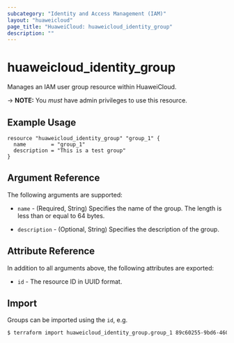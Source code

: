 ```yaml
---
subcategory: "Identity and Access Management (IAM)"
layout: "huaweicloud"
page_title: "HuaweiCloud: huaweicloud_identity_group"
description: ""
---
```


# huaweicloud_identity_group

Manages an IAM user group resource within HuaweiCloud.

-> **NOTE:** You *must* have admin privileges to use this resource.

## Example Usage

```hcl
resource "huaweicloud_identity_group" "group_1" {
  name        = "group_1"
  description = "This is a test group"
}
```

## Argument Reference

The following arguments are supported:

* `name` - (Required, String) Specifies the name of the group. The length is less than or equal to 64 bytes.

* `description` - (Optional, String) Specifies the description of the group.

## Attribute Reference

In addition to all arguments above, the following attributes are exported:

* `id` - The resource ID in UUID format.

## Import

Groups can be imported using the `id`, e.g.

```bash
$ terraform import huaweicloud_identity_group.group_1 89c60255-9bd6-460c-822a-e2b959ede9d2
```
